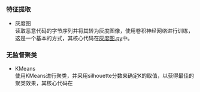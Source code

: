 ### 特征提取
- 灰度图  
   读取恶意代码的字节序列并将其转为灰度图像，使用卷积神经网络进行训练，这是一个基本的方式，其核心代码在[灰度图.py](https://github.com/cjx1016/AI_SECURITY/blob/master/%E5%B8%B8%E8%A7%81%E7%9A%84%E8%BD%AE%E5%AD%90/%E7%81%B0%E5%BA%A6%E5%9B%BE.py)中。
### 无监督聚类
- KMeans  
   使用KMeans进行聚类，并采用silhouette分数来确定K的取值，以获得最佳的聚类效果，其核心代码在
